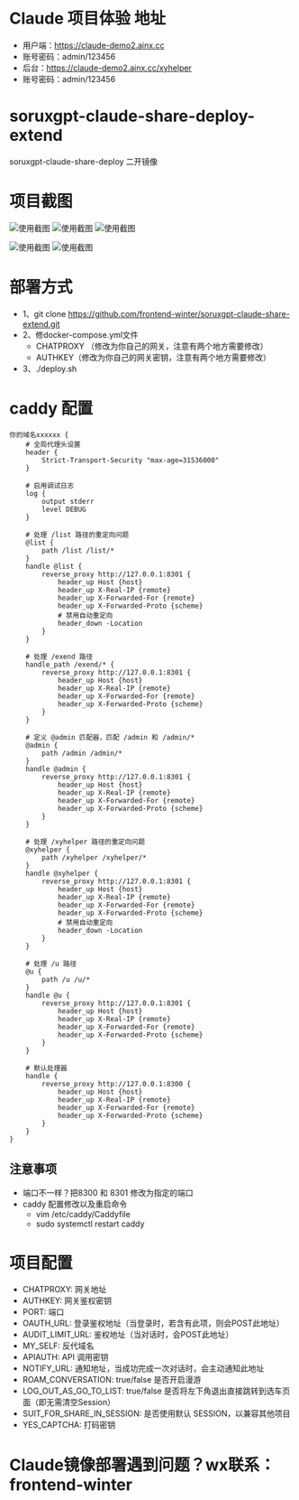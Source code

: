 # Claude 项目体验 地址
- 用户端：https://claude-demo2.ainx.cc
- 账号密码：admin/123456
- 后台：https://claude-demo2.ainx.cc/xyhelper
- 账号密码：admin/123456
# soruxgpt-claude-share-deploy-extend

soruxgpt-claude-share-deploy 二开镜像

# 项目截图
![使用截图](./img/img.png)
![使用截图](./img/img_1.png)
![使用截图](./img/img_2.png)


![使用截图](./img/2.png)
![使用截图](./img/img_3.png)

# 部署方式
- 1、git clone https://github.com/frontend-winter/soruxgpt-claude-share-extend.git
- 2、修docker-compose.yml文件 
  - CHATPROXY （修改为你自己的网关，注意有两个地方需要修改）
  - AUTHKEY（修改为你自己的网关密钥，注意有两个地方需要修改）
- 3、./deploy.sh

# caddy 配置
```caddy
你的域名xxxxxx {
    # 全局代理头设置
    header {
        Strict-Transport-Security "max-age=31536000"
    }

    # 启用调试日志
    log {
        output stderr
        level DEBUG
    }

    # 处理 /list 路径的重定向问题
    @list {
        path /list /list/*
    }
    handle @list {
        reverse_proxy http://127.0.0.1:8301 {
            header_up Host {host}
            header_up X-Real-IP {remote}
            header_up X-Forwarded-For {remote}
            header_up X-Forwarded-Proto {scheme}
            # 禁用自动重定向
            header_down -Location
        }
    }

    # 处理 /exend 路径
    handle_path /exend/* {
        reverse_proxy http://127.0.0.1:8301 {
            header_up Host {host}
            header_up X-Real-IP {remote}
            header_up X-Forwarded-For {remote}
            header_up X-Forwarded-Proto {scheme}
        }
    }

    # 定义 @admin 匹配器，匹配 /admin 和 /admin/*
    @admin {
        path /admin /admin/*
    }
    handle @admin {
        reverse_proxy http://127.0.0.1:8301 {
            header_up Host {host}
            header_up X-Real-IP {remote}
            header_up X-Forwarded-For {remote}
            header_up X-Forwarded-Proto {scheme}
        }
    }

    # 处理 /xyhelper 路径的重定向问题
    @xyhelper {
        path /xyhelper /xyhelper/*
    }
    handle @xyhelper {
        reverse_proxy http://127.0.0.1:8301 {
            header_up Host {host}
            header_up X-Real-IP {remote}
            header_up X-Forwarded-For {remote}
            header_up X-Forwarded-Proto {scheme}
            # 禁用自动重定向
            header_down -Location
        }
    }

    # 处理 /u 路径
    @u {
        path /u /u/*
    }
    handle @u {
        reverse_proxy http://127.0.0.1:8301 {
            header_up Host {host}
            header_up X-Real-IP {remote}
            header_up X-Forwarded-For {remote}
            header_up X-Forwarded-Proto {scheme}
        }
    }

    # 默认处理器
    handle {
        reverse_proxy http://127.0.0.1:8300 {
            header_up Host {host}
            header_up X-Real-IP {remote}
            header_up X-Forwarded-For {remote}
            header_up X-Forwarded-Proto {scheme}
        }
    }
}
```

## 注意事项
- 端口不一样？把8300 和 8301 修改为指定的端口
- caddy 配置修改以及重启命令
  - vim /etc/caddy/Caddyfile
  - sudo systemctl restart caddy
  
# 项目配置

- CHATPROXY: 网关地址
- AUTHKEY: 网关鉴权密钥
- PORT: 端口
- OAUTH_URL: 登录鉴权地址（当登录时，若含有此项，则会POST此地址）
- AUDIT_LIMIT_URL: 鉴权地址（当对话时，会POST此地址）
- MY_SELF: 反代域名
- APIAUTH: API 调用密钥
- NOTIFY_URL: 通知地址，当成功完成一次对话时，会主动通知此地址
- ROAM_CONVERSATION: true/false 是否开启漫游
- LOG_OUT_AS_GO_TO_LIST: true/false 是否将左下角退出直接跳转到选车页面（即无需清空Session）
- SUIT_FOR_SHARE_IN_SESSION: 是否使用默认 SESSION，以兼容其他项目
- YES_CAPTCHA: 打码密钥

# Claude镜像部署遇到问题？wx联系：frontend-winter
